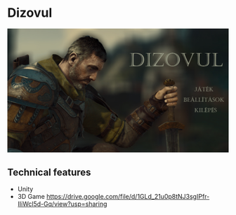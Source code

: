 # Dizovul 
![](1.jpg)
## Technical features
- Unity
- 3D Game
https://drive.google.com/file/d/1GLd_21u0p8tNJ3sgIPfr-IIiWcl5d-Gq/view?usp=sharing
